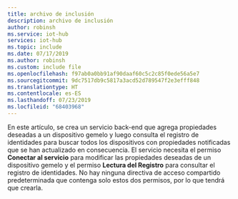 ```yaml
---
title: archivo de inclusión
description: archivo de inclusión
author: robinsh
ms.service: iot-hub
services: iot-hub
ms.topic: include
ms.date: 07/17/2019
ms.author: robinsh
ms.custom: include file
ms.openlocfilehash: f97ab0a0bb91af90daaf60c5c2c85f0ede56a5e7
ms.sourcegitcommit: 9dc7517db9c5817a3acd52d789547f2e3efff848
ms.translationtype: HT
ms.contentlocale: es-ES
ms.lasthandoff: 07/23/2019
ms.locfileid: "68403968"
---
```

<!-- This contains intro text for the "Get an IoT hub connection string" section in the iot-hub-lang-lang-twin-getstarted.md files-->

En este artículo, se crea un servicio back-end que agrega propiedades deseadas a un dispositivo gemelo y luego consulta el registro de identidades para buscar todos los dispositivos con propiedades notificadas que se han actualizado en consecuencia. El servicio necesita el permiso **Conectar al servicio** para modificar las propiedades deseadas de un dispositivo gemelo y el permiso **Lectura del Registro** para consultar el registro de identidades. No hay ninguna directiva de acceso compartido predeterminada que contenga solo estos dos permisos, por lo que tendrá que crearla.
